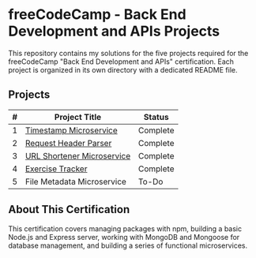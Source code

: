 # freeCodeCamp - Back End Development and APIs Projects

This repository contains my solutions for the five projects required for the freeCodeCamp "Back End Development and APIs" certification. Each project is organized in its own directory with a dedicated README file.

## Projects

| # | Project Title                | Status      |
|---|------------------------------|-------------|
| 1 | [Timestamp Microservice](./01-timestamp-microservice/) | Complete    |
| 2 | [Request Header Parser](./02-request-header-parser-microservice/) | Complete    |
| 3 | [URL Shortener Microservice](./03-url-shortener-microservice/) | Complete    |
| 4 | [Exercise Tracker](./04-exercise-tracker/) | Complete    |
| 5 | File Metadata Microservice   | To-Do       |

## About This Certification
This certification covers managing packages with npm, building a basic Node.js and Express server, working with MongoDB and Mongoose for database management, and building a series of functional microservices.